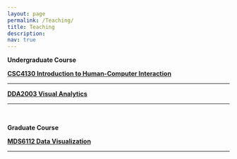 ```yaml
---
layout: page
permalink: /Teaching/
title: Teaching
description: 
nav: true
---
```


<div class="Teaching">

 <b> Undergraduate Course </b>

  <div class="text">
    <div class="title"><a name="HCI" href="https://stevenhan1991.github.io/CSC4130/index.html"><b>CSC4130 Introduction to Human-Computer Interaction</b></a>
    </div> 
   
   <hr>
   
  <div class="text">
    <div class="title"><a name="VS" href="https://stevenhan1991.github.io/DDA2003/index.html"><b>DDA2003 Visual Analytics</b></a>
    </div> 
  <hr>
 <br>
 
 <b> Graduate Course</b>

  <div class="text">
    <div class="title"><a name="SV" href="https://stevenhan1991.github.io/DDA2003/index.html"><b>MDS6112 Data Visualization</b></a>
    </div>
   <hr>
 
</div>

